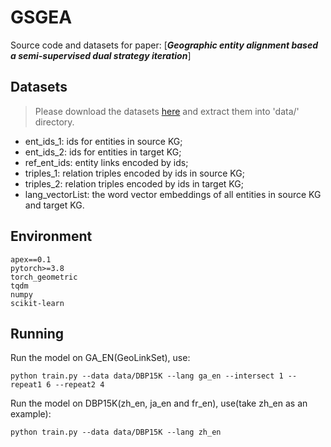 # GSGEA
Source code and datasets for paper: [***Geographic entity alignment based a semi-supervised dual strategy iteration***]

## Datasets
> Please download the datasets [here](https://drive.google.com/file/d/1uJ2omzIs0NCtJsGQsyFCBHCXUhoK1mkO/view?usp=sharing) and extract them into 'data/' directory.
  * ent_ids_1: ids for entities in source KG;
  * ent_ids_2: ids for entities in target KG;
  * ref_ent_ids: entity links encoded by ids;
  * triples_1: relation triples encoded by ids in source KG;
  * triples_2: relation triples encoded by ids in target KG;
  * lang_vectorList: the word vector embeddings of all entities in source KG and target KG.

## Environment

```
apex==0.1
pytorch>=3.8
torch_geometric
tqdm
numpy
scikit-learn 
```

## Running

Run the model on GA_EN(GeoLinkSet), use:
```
python train.py --data data/DBP15K --lang ga_en --intersect 1 --repeat1 6 --repeat2 4
```
Run the model on DBP15K(zh_en, ja_en and fr_en), use(take zh_en as an example):
```
python train.py --data data/DBP15K --lang zh_en 
```


